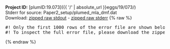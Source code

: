 **Project ID:** [plumID:19.073]({{ '/' | absolute_url }}eggs/19/073/)  
Stderr for source:  Paper2_setup/plumed_mla_dmf.dat   
Download: [zipped raw stdout](plumed_mla_dmf.dat.plumed_master.stdout.txt.zip) - [zipped raw stderr](plumed_mla_dmf.dat.plumed_master.stderr.txt.zip) 
{% raw %}
<pre>
#! Only the first 1000 rows of the error file are shown below
#! To inspect the full error file, please download the zipped raw stderr file above
</pre>
{% endraw %}
